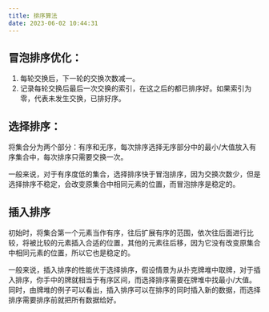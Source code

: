 ```yaml
---
title: 排序算法
date: 2023-06-02 10:44:31
---
```


## 冒泡排序优化：

1. 每轮交换后，下一轮的交换次数减一。
2. 记录每轮交换后最后一次交换的索引，在这之后的都已排序好。如果索引为零，代表未发生交换，已排好序。

## 选择排序：

将集合分为两个部分：有序和无序，每次排序选择无序部分中的最小/大值放入有序集合中，每次排序只需要交换一次。

一般来说，对于有序度低的集合，选择排序快于冒泡排序，因为交换次数少，但是选择排序不稳定，会改变原集合中相同元素的位置，而冒泡排序是稳定的。

## 插入排序

初始时，将集合第一个元素当作有序，往后扩展有序的范围，依次往后面进行比较，将被比较的元素插入合适的位置，其他的元素往后移，因为它没有改变原集合中相同元素的位置，所以它也是稳定的。

一般来说，插入排序的性能优于选择排序，假设情景为从扑克牌堆中取牌，对于插入排序，你手中的牌就相当于有序区间，而选择排序需要在牌堆中找最小/大值。同时，由牌堆的例子可以看出，插入排序可以在排序的同时插入新的数据，而选择排序需要排序前就把所有数据给好。